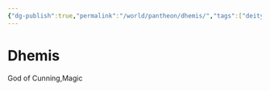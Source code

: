```yaml
---
{"dg-publish":true,"permalink":"/world/pantheon/dhemis/","tags":["deity"],"noteIcon":"deity"}
---
```


# Dhemis
God of Cunning,Magic